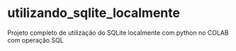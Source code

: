 # utilizando_sqlite_localmente
Projeto completo de utilização do SQLite localmente com python no COLAB com operação SQL
